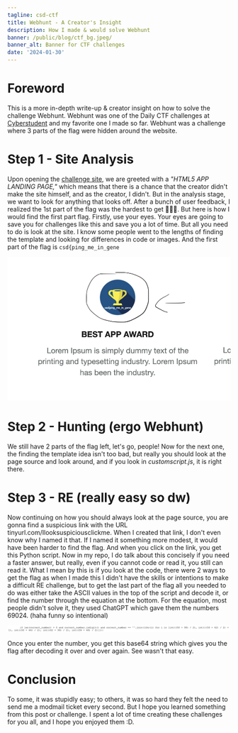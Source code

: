 ```yaml
---
tagline: csd-ctf
title: Webhunt - A Creator's Insight
description: How I made & would solve Webhunt
banner: /public/blog/ctf_bg.jpeg/
banner_alt: Banner for CTF challenges
date: '2024-01-30'
---
```


# Foreword

This is a more in-depth write-up & creator insight on how to solve the challenge Webhunt. Webhunt was one of the Daily CTF challenges at [Cyberstudent](https://discord.gg/cyberstudents) and my favorite one I made so far. Webhunt was a challenge where 3 parts of the flag were hidden around the website.

# Step 1 - Site Analysis

Upon opening the [challenge site](https://437095c8-c22d-4b63-bf98-9b34cbcdc2dd-00-1r8uurngzj33.picard.replit.dev/), we are greeted with a *"HTML5 APP LANDING PAGE,"* which means that there is a chance that the creator didn't make the site himself, and as the creator, I didn't. But in the analysis stage, we want to look for anything that looks off. After a bunch of user feedback, I realized the 1st part of the flag was the hardest to get 🤦🏾‍♂️. But here is how I would find the first part flag. Firstly, use your eyes. Your eyes are going to save you for challenges like this and save you a lot of time. But all you need to do is look at the site. I know some people went to the lengths of finding the template and looking for differences in code or images. And the first part of the flag is ```csd{ping_me_in_gene```

![Use your eyes, they exist for a reason](/public/blog/csd-ctfwriteuppics/usethemeyes.png/ 'GUYE - Guys use your eyes.')

# Step 2 - Hunting (ergo Webhunt)

We still have 2 parts of the flag left, let's go, people! Now for the next one, the finding the template idea isn't too bad, but really you should look at the page source and look around, and if you look in *customscript.js*, it is right there.

# Step 3 - RE (really easy so dw)

Now continuing on how you should always look at the page source, you are gonna find a suspicious link with the URL tinyurl.com/Ilooksuspiciousclickme. When I created that link, I don't even know why I named it that. If I named it something more modest, it would have been harder to find the flag. And when you click on the link, you get this Python script. Now in my repo, I do talk about this concisely if you need a faster answer, but really, even if you cannot code or read it, you still can read it. What I mean by this is if you look at the code, there were 2 ways to get the flag as when I made this I didn't have the skills or intentions to make a difficult RE challenge, but to get the last part of the flag all you needed to do was either take the ASCII values in the top of the script and decode it, or find the number through the equation at the bottom. For the equation, most people didn't solve it, they used ChatGPT which gave them the numbers 69024. (haha funny so intentional)

![Equation image](/public/blog/csd-ctfwriteuppics/mathequationthing.png/ 'Solve the equation lol')

Once you enter the number, you get this base64 string which gives you the flag after decoding it over and over again. See wasn't that easy.

# Conclusion

To some, it was stupidly easy; to others, it was so hard they felt the need to send me a modmail ticket every second. But I hope you learned something from this post or challenge. I spent a lot of time creating these challenges for you all, and I hope you enjoyed them :D.
